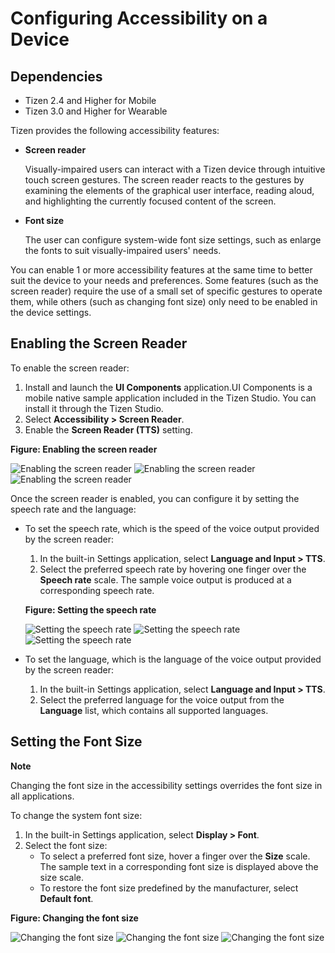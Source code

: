 # Configuring Accessibility on a Device

## Dependencies

- Tizen 2.4 and Higher for Mobile
- Tizen 3.0 and Higher for Wearable

Tizen provides the following accessibility features:

- **Screen reader**

  Visually-impaired users can interact with a Tizen device through intuitive touch screen gestures. The screen reader reacts to the gestures by examining the elements of the graphical user interface, reading aloud, and highlighting the currently focused content of the screen.

- **Font size**

  The user can configure system-wide font size settings, such as enlarge the fonts to suit visually-impaired users' needs.

You can enable 1 or more accessibility features at the same time to better suit the device to your needs and preferences. Some features (such as the screen reader) require the use of a small set of specific gestures to operate them, while others (such as changing font size) only need to be enabled in the device settings.

## Enabling the Screen Reader

To enable the screen reader:

1. Install and launch the **UI Components** application.UI Components is a mobile native sample application included in the Tizen Studio. You can install it through the Tizen Studio.
2. Select **Accessibility > Screen Reader**.
3. Enable the **Screen Reader (TTS)** setting.

**Figure: Enabling the screen reader**

![Enabling the screen reader](./media/ui-controls.png) ![Enabling the screen reader](./media/ui-controls-accessibility.png) ![Enabling the screen reader](./media/ui-controls-accessibility-screen-reader.png)

Once the screen reader is enabled, you can configure it by setting the speech rate and the language:

- To set the speech rate, which is the speed of the voice output provided by the screen reader:

  1. In the built-in Settings application, select **Language and Input > TTS**.
  2. Select the preferred speech rate by hovering one finger over the **Speech rate** scale. The sample voice output is produced at a corresponding speech rate.

  **Figure: Setting the speech rate**

  ![Setting the speech rate](./media/settings.png) ![Setting the speech rate](./media/settings-language-and-input.png) ![Setting the speech rate](./media/settings-language-and-input-tts.png)

- To set the language, which is the language of the voice output provided by the screen reader:

  1. In the built-in Settings application, select **Language and Input > TTS**.
  2. Select the preferred language for the voice output from the **Language** list, which contains all supported languages.

## Setting the Font Size

**Note**	

Changing the font size in the accessibility settings overrides the font size in all applications.

To change the system font size:

1. In the built-in Settings application, select **Display > Font**.
2. Select the font size:
   - To select a preferred font size, hover a finger over the **Size** scale. The sample text in a corresponding font size is displayed above the size scale.
   - To restore the font size predefined by the manufacturer, select **Default font**.

**Figure: Changing the font size**

![Changing the font size](./media/settings.png) ![Changing the font size](./media/settings-display.png) ![Changing the font size](./media/settings-display-fonts.png)